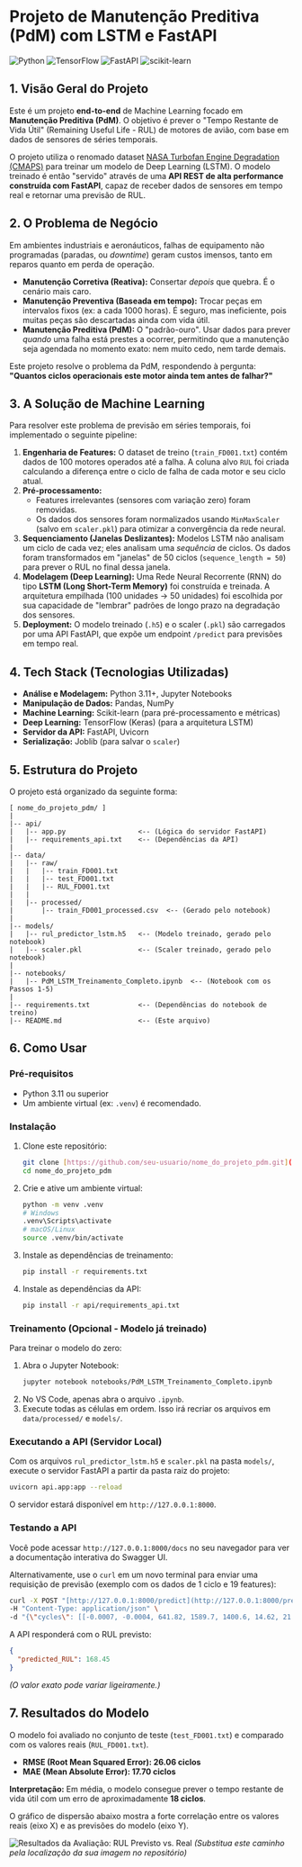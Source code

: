 # Projeto de Manutenção Preditiva (PdM) com LSTM e FastAPI

![Python](https://img.shields.io/badge/Python-3.11+-blue?logo=python)
![TensorFlow](https://img.shields.io/badge/TensorFlow-2.x-orange?logo=tensorflow)
![FastAPI](https://img.shields.io/badge/FastAPI-0.100+-green?logo=fastapi)
![scikit-learn](https://img.shields.io/badge/scikit--learn-1.x-blueviolet?logo=scikit-learn)

## 1. Visão Geral do Projeto

Este é um projeto **end-to-end** de Machine Learning focado em **Manutenção Preditiva (PdM)**. O objetivo é prever o "Tempo Restante de Vida Útil" (Remaining Useful Life - RUL) de motores de avião, com base em dados de sensores de séries temporais.

O projeto utiliza o renomado dataset [NASA Turbofan Engine Degradation (CMAPS)](https://www.kaggle.com/datasets/behrad3d/nasa-cmaps) para treinar um modelo de Deep Learning (LSTM). O modelo treinado é então "servido" através de uma **API REST de alta performance construída com FastAPI**, capaz de receber dados de sensores em tempo real e retornar uma previsão de RUL.

## 2. O Problema de Negócio

Em ambientes industriais e aeronáuticos, falhas de equipamento não programadas (paradas, ou *downtime*) geram custos imensos, tanto em reparos quanto em perda de operação.

* **Manutenção Corretiva (Reativa):** Consertar *depois* que quebra. É o cenário mais caro.
* **Manutenção Preventiva (Baseada em tempo):** Trocar peças em intervalos fixos (ex: a cada 1000 horas). É seguro, mas ineficiente, pois muitas peças são descartadas ainda com vida útil.
* **Manutenção Preditiva (PdM):** O "padrão-ouro". Usar dados para prever *quando* uma falha está prestes a ocorrer, permitindo que a manutenção seja agendada no momento exato: nem muito cedo, nem tarde demais.

Este projeto resolve o problema da PdM, respondendo à pergunta: **"Quantos ciclos operacionais este motor ainda tem antes de falhar?"**

## 3. A Solução de Machine Learning

Para resolver este problema de previsão em séries temporais, foi implementado o seguinte pipeline:

1.  **Engenharia de Features:** O dataset de treino (`train_FD001.txt`) contém dados de 100 motores operados até a falha. A coluna alvo `RUL` foi criada calculando a diferença entre o ciclo de falha de cada motor e seu ciclo atual.
2.  **Pré-processamento:**
    * Features irrelevantes (sensores com variação zero) foram removidas.
    * Os dados dos sensores foram normalizados usando `MinMaxScaler` (salvo em `scaler.pkl`) para otimizar a convergência da rede neural.
3.  **Sequenciamento (Janelas Deslizantes):** Modelos LSTM não analisam um ciclo de cada vez; eles analisam uma *sequência* de ciclos. Os dados foram transformados em "janelas" de 50 ciclos (`sequence_length = 50`) para prever o RUL no final dessa janela.
4.  **Modelagem (Deep Learning):** Uma Rede Neural Recorrente (RNN) do tipo **LSTM (Long Short-Term Memory)** foi construída e treinada. A arquitetura empilhada (100 unidades -> 50 unidades) foi escolhida por sua capacidade de "lembrar" padrões de longo prazo na degradação dos sensores.
5.  **Deployment:** O modelo treinado (`.h5`) e o scaler (`.pkl`) são carregados por uma API FastAPI, que expõe um endpoint `/predict` para previsões em tempo real.

## 4. Tech Stack (Tecnologias Utilizadas)

* **Análise e Modelagem:** Python 3.11+, Jupyter Notebooks
* **Manipulação de Dados:** Pandas, NumPy
* **Machine Learning:** Scikit-learn (para pré-processamento e métricas)
* **Deep Learning:** TensorFlow (Keras) (para a arquitetura LSTM)
* **Servidor da API:** FastAPI, Uvicorn
* **Serialização:** Joblib (para salvar o `scaler`)

## 5. Estrutura do Projeto

O projeto está organizado da seguinte forma:

```
[ nome_do_projeto_pdm/ ]
|
|-- api/
|   |-- app.py                  <-- (Lógica do servidor FastAPI)
|   |-- requirements_api.txt    <-- (Dependências da API)
|
|-- data/
|   |-- raw/
|   |   |-- train_FD001.txt
|   |   |-- test_FD001.txt
|   |   |-- RUL_FD001.txt
|   |
|   |-- processed/
|       |-- train_FD001_processed.csv  <-- (Gerado pelo notebook)
|
|-- models/
|   |-- rul_predictor_lstm.h5   <-- (Modelo treinado, gerado pelo notebook)
|   |-- scaler.pkl              <-- (Scaler treinado, gerado pelo notebook)
|
|-- notebooks/
|   |-- PdM_LSTM_Treinamento_Completo.ipynb  <-- (Notebook com os Passos 1-5)
|
|-- requirements.txt            <-- (Dependências do notebook de treino)
|-- README.md                   <-- (Este arquivo)
```

## 6. Como Usar

### Pré-requisitos

* Python 3.11 ou superior
* Um ambiente virtual (ex: `.venv`) é recomendado.

### Instalação

1.  Clone este repositório:
    ```bash
    git clone [https://github.com/seu-usuario/nome_do_projeto_pdm.git](https://github.com/seu-usuario/nome_do_projeto_pdm.git)
    cd nome_do_projeto_pdm
    ```

2.  Crie e ative um ambiente virtual:
    ```bash
    python -m venv .venv
    # Windows
    .venv\Scripts\activate
    # macOS/Linux
    source .venv/bin/activate
    ```

3.  Instale as dependências de treinamento:
    ```bash
    pip install -r requirements.txt
    ```

4.  Instale as dependências da API:
    ```bash
    pip install -r api/requirements_api.txt
    ```

### Treinamento (Opcional - Modelo já treinado)

Para treinar o modelo do zero:

1.  Abra o Jupyter Notebook:
    ```bash
    jupyter notebook notebooks/PdM_LSTM_Treinamento_Completo.ipynb
    ```
2.  No VS Code, apenas abra o arquivo `.ipynb`.
3.  Execute todas as células em ordem. Isso irá recriar os arquivos em `data/processed/` e `models/`.

### Executando a API (Servidor Local)

Com os arquivos `rul_predictor_lstm.h5` e `scaler.pkl` na pasta `models/`, execute o servidor FastAPI a partir da pasta raiz do projeto:

```bash
uvicorn api.app:app --reload
```

O servidor estará disponível em `http://127.0.0.1:8000`.

### Testando a API

Você pode acessar `http://127.0.0.1:8000/docs` no seu navegador para ver a documentação interativa do Swagger UI.

Alternativamente, use o `curl` em um novo terminal para enviar uma requisição de previsão (exemplo com os dados de 1 ciclo e 19 features):

```bash
curl -X POST "[http://127.0.0.1:8000/predict](http://127.0.0.1:8000/predict)" \
-H "Content-Type: application/json" \
-d "{\"cycles\": [[-0.0007, -0.0004, 641.82, 1589.7, 1400.6, 14.62, 21.61, 554.36, 2388.06, 9046.19, 47.47, 521.66, 2388.02, 8138.62, 8.4195, 0.03, 392, 2388, 39.06]]}"
```

A API responderá com o RUL previsto:
```json
{
  "predicted_RUL": 168.45
}
```
*(O valor exato pode variar ligeiramente.)*

## 7. Resultados do Modelo

O modelo foi avaliado no conjunto de teste (`test_FD001.txt`) e comparado com os valores reais (`RUL_FD001.txt`).

* **RMSE (Root Mean Squared Error): 26.06 ciclos**
* **MAE (Mean Absolute Error): 17.70 ciclos**

**Interpretação:** Em média, o modelo consegue prever o tempo restante de vida útil com um erro de aproximadamente **18 ciclos**.

O gráfico de dispersão abaixo mostra a forte correlação entre os valores reais (eixo X) e as previsões do modelo (eixo Y).

![Resultados da Avaliação: RUL Previsto vs. Real](image_492e0c.png)
*(Substitua este caminho pela localização da sua imagem no repositório)*
